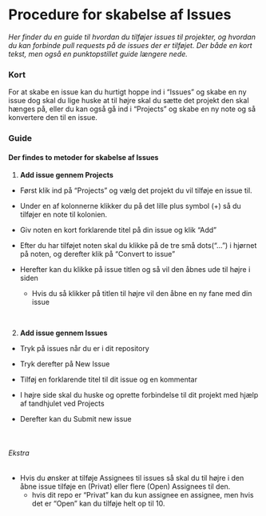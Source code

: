 
# Procedure for skabelse af Issues


*Her finder du en guide til hvordan du tilføjer issues til projekter, og hvordan du kan forbinde pull requests på de issues der er tilføjet. Der både en kort tekst, men også en punktopstillet guide længere nede.*


### Kort


For at skabe en issue kan du hurtigt hoppe ind i “Issues” og skabe en ny issue dog skal du lige huske at til højre skal du sætte det projekt den skal hænges på, eller du kan også gå ind i “Projects” og skabe en ny note og så konvertere den til en issue.
<br/>

### Guide


#### Der findes to metoder for skabelse af Issues


1. **Add issue gennem Projects**


- Først klik ind på “Projects” og vælg det projekt du vil tilføje en issue til.


- Under en af kolonnerne klikker du på det lille plus symbol (+) så du tilføjer en note til kolonien.


- Giv noten en kort forklarende titel på din issue og klik “Add”


- Efter du har tilføjet noten skal du klikke på de tre små dots(“...”) i hjørnet på noten, og derefter klik på “Convert to issue”


- Herefter kan du klikke på issue titlen og så vil den åbnes ude til højre i siden


  - Hvis du så klikker på titlen til højre vil den åbne en ny fane med din issue

<br/>

2. **Add issue gennem Issues**


- Tryk på issues når du er i dit repository


- Tryk derefter på New Issue


- Tilføj en forklarende titel til dit issue og en kommentar


- I højre side skal du huske og oprette forbindelse til dit projekt med hjælp af tandhjulet ved Projects


-  Derefter kan du Submit new issue

<br/>

###### Ekstra


- Hvis du ønsker at tilføje Assignees til issues så skal du til højre i den åbne issue tilføje en (Privat) eller flere (Open) Assignees til den.
  - hvis dit repo er “Privat” kan du kun assignee en assignee, men hvis det er “Open” kan du tilføje helt op til 10.
